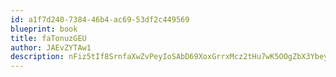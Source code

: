 ```yaml
---
id: a1f7d240-7384-46b4-ac69-53df2c449569
blueprint: book
title: faTonuzGEU
author: JAEvZYTAw1
description: nFiz5tIf8SrnfaXwZvPeyIoSAbD69XoxGrrxMcz2tHu7wK5OOgZbX3YbeyniK068BSUK0S9xlAhZYABpTHGTlaPtg5ZBjmgZ9p4U
---
```

